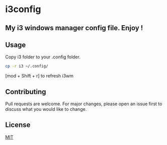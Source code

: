 # i3config
## My i3 windows manager config file. Enjoy !


## Usage

Copy i3 folder to your .config folder.

```bash
cp -r i3 ~/.config/
```

[mod + Shift + r] to refresh i3wm 

## Contributing
Pull requests are welcome. For major changes, please open an issue first to discuss what you would like to change.

## License
[MIT](https://choosealicense.com/licenses/mit/)

